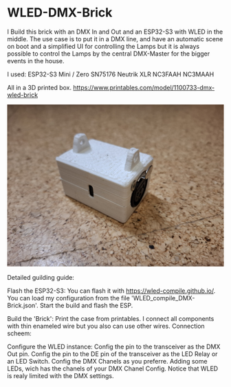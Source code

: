 # WLED-DMX-Brick
I Build this brick with an DMX In and Out and an ESP32-S3 with WLED in the middle.
The use case is to put it in a DMX line, and have an automatic scene on boot and a simplified UI for controlling the Lamps but it is always possible to control the Lamps by the central DMX-Master for the bigger events in the house.

I used:
ESP32-S3 Mini / Zero
SN75176
Neutrik XLR 
NC3FAAH
NC3MAAH

All in a 3D printed box. https://www.printables.com/model/1100733-dmx-wled-brick

![alt text](/Images/20241207_210559.jpg)

Detailed guilding guide:

Flash the ESP32-S3:
You can flash it with https://wled-compile.github.io/.
You can load my configuration from the file 'WLED_compile_DMX-Brick.json'.
Start the build and flash the ESP.

Build the 'Brick':
Print the case from printables.
I connect all components with thin enameled wire but you also can use other wires.
Connection scheem:
<Comming Soon>

Configure the WLED instance:
Config the pin to the transceiver as the DMX Out pin.
Config the pin to the DE pin of the transceiver as the LED Relay or an LED Switch.
Config the DMX Chanels as you preferre.
Adding some LEDs, wich has the chanels of your DMX Chanel Config.
Notice that WLED is realy limited with the DMX settings.
